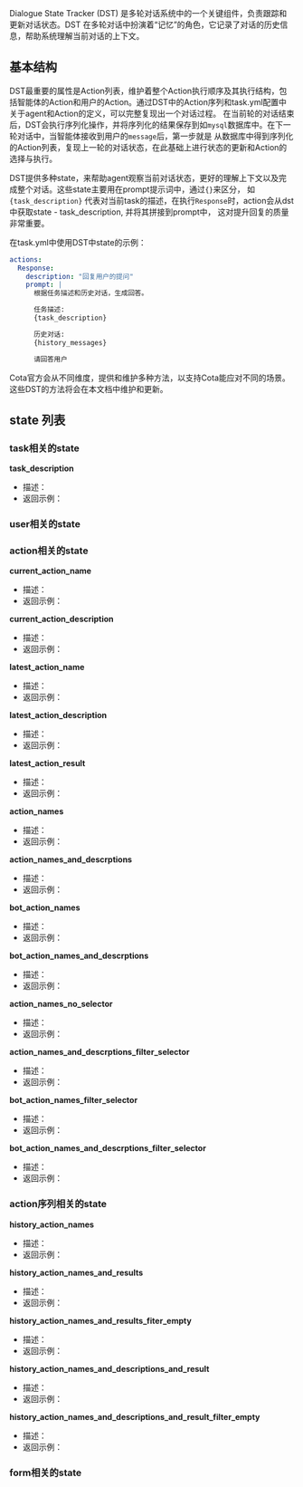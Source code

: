 Dialogue State Tracker (DST) 是多轮对话系统中的一个关键组件，负责跟踪和更新对话状态。DST 在多轮对话中扮演着“记忆”的角色，它记录了对话的历史信息，帮助系统理解当前对话的上下文。

## 基本结构
DST最重要的属性是Action列表，维护着整个Action执行顺序及其执行结构，包括智能体的Action和用户的Action。通过DST中的Action序列和task.yml配置中关于agent和Action的定义，可以完整复现出一个对话过程。
在当前轮的对话结束后，DST会执行序列化操作，并将序列化的结果保存到如`mysql`数据库中。在下一轮对话中，当智能体接收到用户的`message`后，第一步就是
从数据库中得到序列化的Action列表，复现上一轮的对话状态，在此基础上进行状态的更新和Action的选择与执行。

DST提供多种state，来帮助agent观察当前对话状态，更好的理解上下文以及完成整个对话。这些state主要用在prompt提示词中，通过`{}`来区分，
如 `{task_description}` 代表对当前task的描述，在执行`Response`时，action会从dst中获取state - task_description, 并将其拼接到prompt中，
这对提升回复的质量非常重要。

在task.yml中使用DST中state的示例：
```yaml
actions:
  Response:
    description: "回复用户的提问"
    prompt: |
      根据任务描述和历史对话，生成回答。

      任务描述:
      {task_description}

      历史对话:
      {history_messages}

      请回答用户

```


Cota官方会从不同维度，提供和维护多种方法，以支持Cota能应对不同的场景。这些DST的方法将会在本文档中维护和更新。

## state 列表

### task相关的state

**task_description**
* 描述：
* 返回示例：


### user相关的state

### action相关的state

**current_action_name**
* 描述：
* 返回示例：

**current_action_description**
* 描述：
* 返回示例：

**latest_action_name**
* 描述：
* 返回示例：

**latest_action_description**
* 描述：
* 返回示例：

**latest_action_result**
* 描述：
* 返回示例：

**action_names**
* 描述：
* 返回示例：

**action_names_and_descrptions**
* 描述：
* 返回示例：

**bot_action_names**
* 描述：
* 返回示例：

**bot_action_names_and_descrptions**
* 描述：
* 返回示例：

**action_names_no_selector**
* 描述：
* 返回示例：

**action_names_and_descrptions_filter_selector**
* 描述：
* 返回示例：

**bot_action_names_filter_selector**
* 描述：
* 返回示例：

**bot_action_names_and_descrptions_filter_selector**
* 描述：
* 返回示例：

### action序列相关的state

**history_action_names**
* 描述：
* 返回示例：

**history_action_names_and_results**
* 描述：
* 返回示例：

**history_action_names_and_results_fiter_empty**
* 描述：
* 返回示例：

**history_action_names_and_descriptions_and_result**
* 描述：
* 返回示例：

**history_action_names_and_descriptions_and_result_filter_empty**
* 描述：
* 返回示例：



### form相关的state

